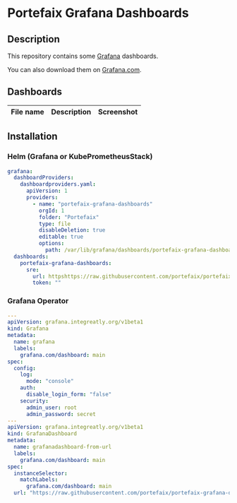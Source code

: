 # Portefaix Grafana Dashboards

## Description

This repository contains some [Grafana](https://github.com/grafana/grafana) dashboards.

You can also download them on [Grafana.com](https://grafana.com/grafana/dashboards/?plcmt=top-nav&cta=downloads&search=portefaix).

## Dashboards

| File name | Description | Screenshot |
| :-------- | :---------- | :--------: |

## Installation

### Helm (Grafana or KubePrometheusStack)

```yaml
grafana:
  dashboardProviders:
    dashboardproviders.yaml:
      apiVersion: 1
      providers:
        - name: "portefaix-grafana-dashboards"
          orgId: 1
          folder: "Portefaix"
          type: file
          disableDeletion: true
          editable: true
          options:
            path: /var/lib/grafana/dashboards/portefaix-grafana-dashboards
  dashboards:
    portefaix-grafana-dashboards:
      sre:
        url: httpshttps://raw.githubusercontent.com/portefaix/portefaix-grafana-dashboards/dashboards/sre.json
        token: ""
```

### Grafana Operator

```yaml
---
apiVersion: grafana.integreatly.org/v1beta1
kind: Grafana
metadata:
  name: grafana
  labels:
    grafana.com/dashboard: main
spec:
  config:
    log:
      mode: "console"
    auth:
      disable_login_form: "false"
    security:
      admin_user: root
      admin_password: secret
---
apiVersion: grafana.integreatly.org/v1beta1
kind: GrafanaDashboard
metadata:
  name: grafanadashboard-from-url
  labels:
    grafana.com/dashboard: main
spec:
  instanceSelector:
    matchLabels:
      grafana.com/dashboard: main
  url: "https://raw.githubusercontent.com/portefaix/portefaix-grafana-dashboards/dashboards/sre.json"
```
